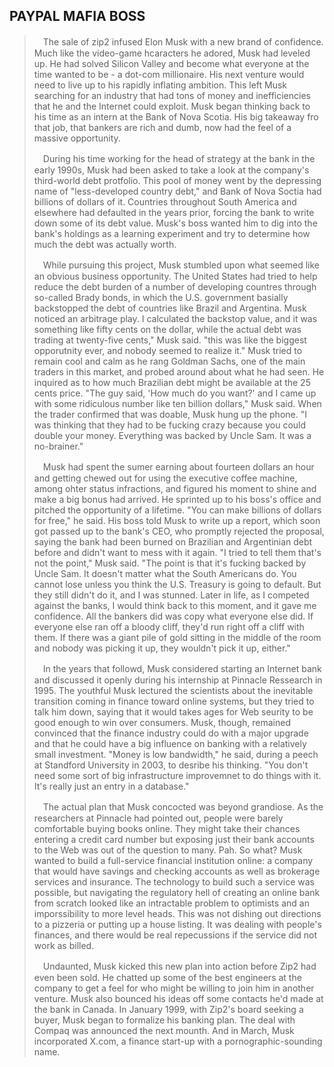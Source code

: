 PAYPAL MAFIA BOSS
---

>　The sale of zip2 infused Elon Musk with a new brand of confidence. Much like the video-game hcaracters he adored, Musk had leveled up. He had solved Silicon Valley and become what everyone at the time wanted to be - a dot-com millionaire. His next venture would need to live up to his rapidly inflating ambition. This left Musk searching for an industry that had tons of money and inefficiencies that he and the Internet could exploit. Musk began thinking back to his time as an intern at the Bank of Nova Scotia. His big takeaway fro that job, that bankers are rich and dumb, now had the feel of a massive opportunity.
>
>　During his time working for the head of strategy at the bank in the early 1990s, Musk had been asked to take a look at the company's  third-world debt protfolio. This pool of money went by the depressing name of "less-developed country debt," and Bank of Nova Soctia had billions of dollars of it. Countries throughout South America and elsewhere had defaulted in the years prior, forcing the bank to write down some of its debt value. Musk's boss wanted him to dig into the bank's holdings as a learning experiment and try to determine how much the debt was actually worth.
>
>　While pursuing this project, Musk stumbled upon what seemed like an obvious business opportunity. The United States had tried to help reduce the debt burden of a number of developing countres through so-called Brady bonds, in which the U.S. government basially backstopped the debt of countries like Brazil and Argentina. Musk noticed an arbitrage play. I calculated the backstop value, and it was something like fifty cents on the dollar, while the actual debt was trading at twenty-five cents," Musk said. "this was like the biggest opporutnity ever, and nobody seemed to realize it." Musk tried to remain cool and calm as he rang Goldman Sachs, one of the main traders in this market, and probed around about what he had seen. He inquired as to how much Brazilian debt might be available at the 25 cents price. "The guy said, 'How much do you want?' and I came up with some ridiculous number like ten billion dollars," Musk said. When the trader confirmed that was doable, Musk hung up the phone. "I was thinking that they had to be fucking crazy because you could double your money. Everything was backed by Uncle Sam. It was a no-brainer."
>
>　Musk had spent the sumer earning about fourteen dollars an hour and getting chewed out for using the executive coffee machine, among ohter status infractions, and figured his moment to shine and make a big bonus had arrived. He sprinted up to his boss's office and pitched the opportunity of a lifetime. "You can make billions of dollars for free," he said. His boss told Musk to write up a report, which soon got passed up to the bank's CEO, who promptly rejected  the proposal, saying the bank had been burned on Brazilian and Argentinian debt before and didn't want to mess with it again. "I tried to tell them that's not the point," Musk said. "The point is that it's fucking backed by Uncle Sam. It doesn't matter what the South Americans do. You cannot lose unless you think the U.S. Treasury is going to default. But they still didn't do it, and I was stunned. Later in life, as I competed against the banks, I would think back to this moment, and it gave me confidence. All the bankers did was copy what everyone else did. If everyone else ran off a bloody cliff, they'd run right off a cliff with them. If there was a giant pile of gold sitting in the middle of the room and nobody was picking it up, they wouldn't pick it up, either."
>
>　In the years that followd, Musk considered starting an Internet bank and discussed it openly during his internship at Pinnacle Ressearch in 1995. The youthful Musk lectured the scientists about the inevitable transition coming in finance toward online systems, but they tried to talk him down, saying that it would takes ages for Web seurity to be good enough to win over consumers. Musk, though, remained convinced that the finance industry could do with a major upgrade and that he could have a big influence on banking with a relatively small investment. "Money is low bandwidth," he said, during a peech at Standford University in 2003, to desribe his thinking. "You don't need some sort of big infrastructure improvemnet to do things with it. It's really just an entry in a database."
>
>　The actual plan that Musk concocted was beyond grandiose. As the researchers at Pinnacle had pointed out, people were barely comfortable buying books online. They might take their chances entering a credit card number but exposing just their bank accounts to the Web was out of the question to many. Pah. So what? Musk wanted to build a full-service financial institution online: a company that would have savings and checking accounts as well as brokerage services and insurance. The technology to build such a service was possible, but navigating the regulatory hell of creating an online bank from scratch looked like an intractable problem to optimists and an imporssibility to more level heads. This was not dishing out directions to a pizzeria or putting up a house listing. It was dealing with people's finances, and there would be real repecussions if the service did not work as billed.
>
>　Undaunted, Musk kicked this new plan into action before Zip2 had even been sold. He chatted up some of the best engineers at the company to get a feel for who might be willing to join him in another venture. Musk also bounced his ideas off some contacts he'd made at the bank in Canada. In January 1999, with Zip2's board seeking a buyer, Musk began to formalize his banking plan. The deal with Compaq was announced the next mounth. And in March, Musk incorporated X.com, a finance start-up with a pornographic-sounding name.